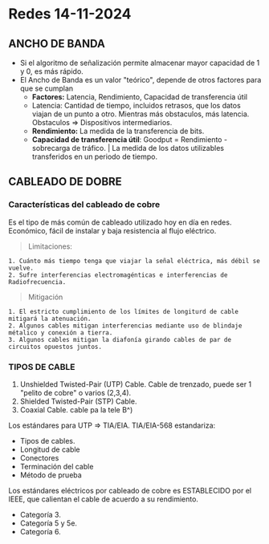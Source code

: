 # Redes 14-11-2024 #

## ANCHO DE BANDA ##
- Si el algoritmo de señalización permite almacenar mayor capacidad de 1 y 0,  es más rápido. 
- El Ancho de Banda es un valor "teórico", depende de otros factores para que se cumplan
  - **Factores:** Latencia, Rendimiento, Capacidad de transferencia útil
  - Latencia: Cantidad de tiempo, incluidos retrasos, que los datos viajan de un punto a otro. Mientras más obstaculos, más latencia. Obstaculos => Dispositivos intermediarios.
  - **Rendimiento:** La medida de la transferencia de bits.
  - **Capacidad de transferencia útil**: Goodput = Rendimiento - sobrecarga de tráfico.
  | La medida de los datos utilizables transferidos en un periodo de tiempo.

## CABLEADO DE DOBRE ##
### Características del cableado de cobre ###
Es el tipo de más común de cableado utilizado hoy en día en redes. Económico, fácil de instalar y baja resistencia al flujo eléctrico.

> Limitaciones:

    1. Cuánto más tiempo tenga que viajar la señal eléctrica, más débil se vuelve.
    2. Sufre interferencias electromagénticas e interferencias de Radiofrecuencia.
> Mitigación

    1. El estricto cumplimiento de los límites de longiturd de cable mitigará la atenuación.
    2. Algunos cables mitigan interferencias mediante uso de blindaje métalico y conexión a tierra.
    3. Algunos cables mitigan la diafonía girando cables de par de circuitos opuestos juntos.
### TIPOS DE CABLE ###
1. Unshielded Twisted-Pair (UTP) Cable. Cable de trenzado, puede ser 1 "pelito de cobre" o varios (2,3,4).
2. Shielded Twisted-Pair (STP) Cable.
3. Coaxial Cable. cable pa la tele B^)

Los estándares para UTP => TIA/EIA. TIA/EIA-568 estandariza:
- Tipos de cables.
- Longitud de cable
- Conectores
- Terminación del cable
- Método de prueba

Los estándares eléctricos por cableado de cobre es ESTABLECIDO por el IEEE, que calientan el cable de acuerdo a su rendimiento.
- Categoría 3.
- Categoría 5 y 5e.
- Categoría 6.